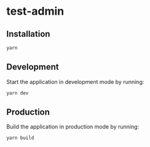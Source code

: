 # test-admin

## Installation

```sh
yarn
```

## Development

Start the application in development mode by running:

```sh
yarn dev
```

## Production

Build the application in production mode by running:

```sh
yarn build
```


